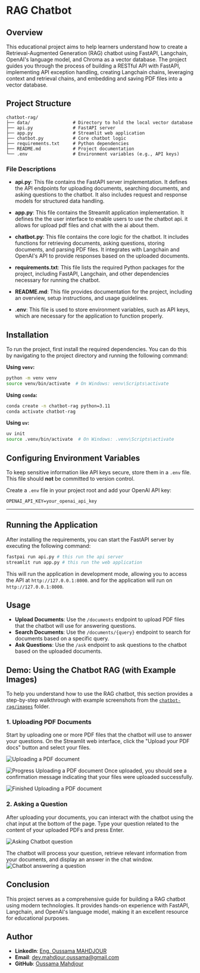 # RAG Chatbot

## Overview

This educational project aims to help learners understand how to create a Retrieval-Augmented Generation (RAG) chatbot using FastAPI, Langchain, OpenAI's language model, and Chroma as a vector database. The project guides you through the process of building a RESTful API with FastAPI, implementing API exception handling, creating Langchain chains, leveraging context and retrieval chains, and embedding and saving PDF files into a vector database.

## Project Structure

```plaintext
chatbot-rag/
├── data/                # Directory to hold the local vector database
├── api.py               # FastAPI server
├── app.py               # Streamlit web application
├── chatbot.py           # Core chatbot logic
├── requirements.txt     # Python dependencies
├── README.md            # Project documentation
└── .env                 # Environment variables (e.g., API keys)
```

### File Descriptions

- **api.py**: This file contains the FastAPI server implementation. It defines the API endpoints for uploading documents, searching documents, and asking questions to the chatbot. It also includes request and response models for structured data handling.

- **app.py**: This file contains the Streamlit application implementation. It defines the the user interface to enable users to use the chatbot api. it allows for upload pdf files and chat with the ai about them.

- **chatbot.py**: This file contains the core logic for the chatbot. It includes functions for retrieving documents, asking questions, storing documents, and parsing PDF files. It integrates with Langchain and OpenAI's API to provide responses based on the uploaded documents.

- **requirements.txt**: This file lists the required Python packages for the project, including FastAPI, Langchain, and other dependencies necessary for running the chatbot.

- **README.md**: This file provides documentation for the project, including an overview, setup instructions, and usage guidelines.

- **.env**: This file is used to store environment variables, such as API keys, which are necessary for the application to function properly.

## Installation

To run the project, first install the required dependencies. You can do this by navigating to the project directory and running the following command:

**Using `venv`:**

```sh
python -m venv venv
source venv/bin/activate  # On Windows: venv\Scripts\activate
```

**Using `conda`:**

```sh
conda create -n chatbot-rag python=3.11
conda activate chatbot-rag
```

**Using `uv`:**

```sh
uv init
source .venv/bin/activate  # On Windows: .venv\Scripts\activate
```

## Configuring Environment Variables

To keep sensitive information like API keys secure, store them in a `.env` file. This file should **not** be committed to version control.

Create a `.env` file in your project root and add your OpenAI API key:

```env
OPENAI_API_KEY=your_openai_api_key
```

---

## Running the Application

After installing the requirements, you can start the FastAPI server by executing the following command:

```sh
fastpai run api.py # this run the api server
streamlit run app.py # this run the web application
```

This will run the application in development mode, allowing you to access the API at `http://127.0.0.1:8000`. and for the application will run on `http://127.0.0.1:8000`.

## Usage

- **Upload Documents**: Use the `/documents` endpoint to upload PDF files that the chatbot will use for answering questions.
- **Search Documents**: Use the `/documents/{query}` endpoint to search for documents based on a specific query.
- **Ask Questions**: Use the `/ask` endpoint to ask questions to the chatbot based on the uploaded documents.

## Demo: Using the Chatbot RAG (with Example Images)

To help you understand how to use the RAG chatbot, this section provides a step-by-step walkthrough with example screenshots from the [`chatbot-rag/images`](chatbot-rag/images/) folder.

### 1. Uploading PDF Documents

Start by uploading one or more PDF files that the chatbot will use to answer your questions. On the Streamlit web interface, click the "Upload your PDF docs" button and select your files.

![Uploading a PDF document](images/file-upload.png)

![Progress Uploading a PDF document](images/file-upload-progress.png)
Once uploaded, you should see a confirmation message indicating that your files were uploaded successfully.

![Finished Uploading a PDF document](images/file-upload-finished.png)

### 2. Asking a Question

After uploading your documents, you can interact with the chatbot using the chat input at the bottom of the page. Type your question related to the content of your uploaded PDFs and press Enter.

![Asking Chatbot question](images/asking-question.png)

The chatbot will process your question, retrieve relevant information from your documents, and display an answer in the chat window.
![Chatbot answering a question](images/chatbot-answer.png)

## Conclusion

This project serves as a comprehensive guide for building a RAG chatbot using modern technologies. It provides hands-on experience with FastAPI, Langchain, and OpenAI's language model, making it an excellent resource for educational purposes.

## Author

- **LinkedIn**: [Eng. Oussama MAHDJOUR](https://www.linkedin.com/in/oussamamahdjour/)
- **Email**: [dev.mahdjour.oussama@gmail.com](mailto:dev.mahdjour.oussam@gmail.com)
- **GitHub**: [Oussama Mahdjour](https://github.com/mahdjourOussama)
